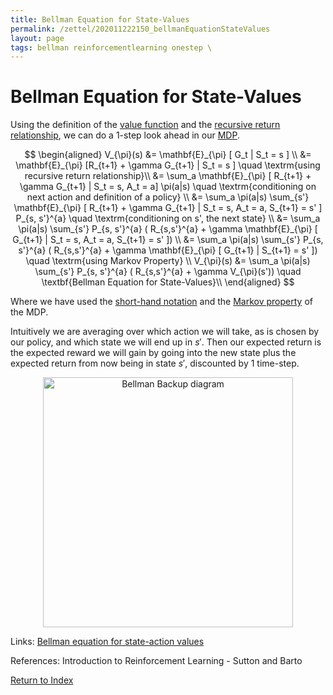```yaml
---
title: Bellman Equation for State-Values
permalink: /zettel/202011222150_bellmanEquationStateValues
layout: page
tags: bellman reinforcementlearning onestep \
---
```

# Bellman Equation for State-Values

Using the definition of the [value function](202011221845_valueFunctions) and the 
[recursive return relationship](202011222109_recursiveReturns), we can do a 1-step look ahead in our [MDP](TODOs).

$$
\begin{aligned}
V_{\pi}(s) &= \mathbf{E}_{\pi} [ G_t | S_t = s ] \\
&= \mathbf{E}_{\pi} [R_{t+1} + \gamma G_{t+1} | S_t = s ] \quad \textrm{using recursive return relationship}\\
&= \sum_a \mathbf{E}_{\pi} [ R_{t+1} + \gamma G_{t+1} | S_t = s, A_t = a] \pi(a|s) \quad \textrm{conditioning on next action and definition of a policy} \\
&= \sum_a \pi(a|s) \sum_{s'} \mathbf{E}_{\pi} [ R_{t+1} + \gamma G_{t+1} | S_t = s, A_t = a, S_{t+1} = s' ] P_{s, s'}^{a} \quad \textrm{conditioning on s', the next state} \\
&= \sum_a \pi(a|s) \sum_{s'} P_{s, s'}^{a} ( R_{s,s'}^{a} + \gamma \mathbf{E}_{\pi} [ G_{t+1} | S_t = s, A_t = a, S_{t+1} = s' ]) \\
&= \sum_a \pi(a|s) \sum_{s'} P_{s, s'}^{a} ( R_{s,s'}^{a} + \gamma \mathbf{E}_{\pi} [ G_{t+1} | S_{t+1} = s' ]) \quad \textrm{using Markov Property} \\
V_{\pi}(s) &= \sum_a \pi(a|s) \sum_{s'} P_{s, s'}^{a} ( R_{s,s'}^{a} + \gamma V_{\pi}(s')) \quad \textbf{Bellman Equation for State-Values}\\
\end{aligned}
$$

Where we have used the [short-hand notation](202011222137_mdpShortNotation) and the [Markov property](202011242218_markovProcess) of the MDP.

Intuitively we are averaging over which action we will take, as is chosen by our policy, and which state we will 
end up in $s'$. Then our expected return is the expected reward we will gain by going into the new state plus the expected return 
from now being in state $s'$, discounted by 1 time-step.

<center><img src="https://jmichaux.github.io/assets/images/state-value-full-backup2.png"
     alt="Bellman Backup diagram"
     class="center"
     style="width: 400px;" /></center>

Links: [Bellman equation for state-action values](202011242151_bellmanStateAction)

References: Introduction to Reinforcement Learning - Sutton and Barto

[Return to Index](index)